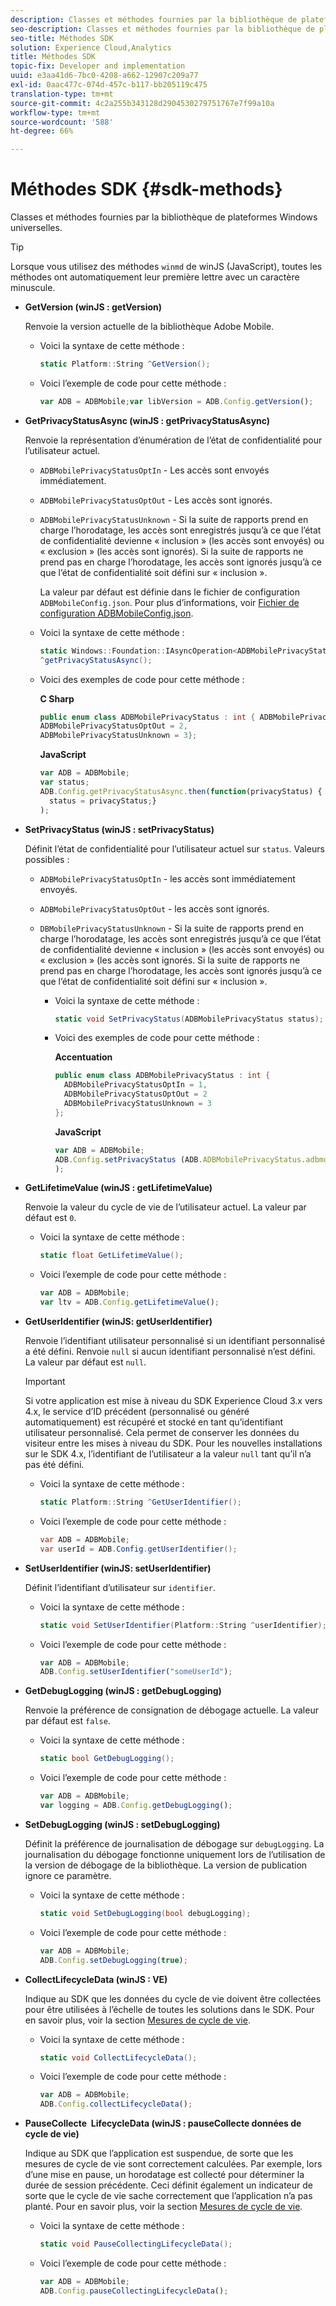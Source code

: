 ```yaml
---
description: Classes et méthodes fournies par la bibliothèque de plateformes Windows universelles.
seo-description: Classes et méthodes fournies par la bibliothèque de plateformes Windows universelles.
seo-title: Méthodes SDK
solution: Experience Cloud,Analytics
title: Méthodes SDK
topic-fix: Developer and implementation
uuid: e3aa41d6-7bc0-4208-a662-12907c209a77
exl-id: 0aac477c-074d-457c-b117-bb205119c475
translation-type: tm+mt
source-git-commit: 4c2a255b343128d2904530279751767e7f99a10a
workflow-type: tm+mt
source-wordcount: '588'
ht-degree: 66%

---
```


# Méthodes SDK {#sdk-methods}

Classes et méthodes fournies par la bibliothèque de plateformes Windows universelles.

>[!TIP]
>
>Lorsque vous utilisez des méthodes `winmd` de winJS (JavaScript), toutes les méthodes ont automatiquement leur première lettre avec un caractère minuscule.

* **GetVersion (winJS : getVersion)**

   Renvoie la version actuelle de la bibliothèque Adobe Mobile.

   * Voici la syntaxe de cette méthode :

      ```csharp
      static Platform::String ^GetVersion();
      ```

   * Voici l’exemple de code pour cette méthode :

      ```js
      var ADB = ADBMobile;var libVersion = ADB.Config.getVersion();
      ```

* **GetPrivacyStatusAsync (winJS : getPrivacyStatusAsync)**

   Renvoie la représentation d’énumération de l’état de confidentialité pour l’utilisateur actuel.

   * `ADBMobilePrivacyStatusOptIn` - Les accès sont envoyés immédiatement.
   * `ADBMobilePrivacyStatusOptOut` - Les accès sont ignorés.
   * `ADBMobilePrivacyStatusUnknown` - Si la suite de rapports prend en charge l’horodatage, les accès sont enregistrés jusqu’à ce que l’état de confidentialité devienne « inclusion » (les accès sont envoyés) ou « exclusion » (les accès sont ignorés). Si la suite de rapports ne prend pas en charge l’horodatage, les accès sont ignorés jusqu’à ce que l’état de confidentialité soit défini sur « inclusion ».

      La valeur par défaut est définie dans le fichier de configuration `ADBMobileConfig.json`. Pour plus d’informations, voir [Fichier de configuration ADBMobileConfig.json](/help/universal-windows/c-configuration/c.json.md).

   * Voici la syntaxe de cette méthode :

      ```csharp
      static Windows::Foundation::IAsyncOperation<ADBMobilePrivacyStatus>
      ^getPrivacyStatusAsync();
      ```

   * Voici des exemples de code pour cette méthode :

      **C Sharp**

      ```csharp
      public enum class ADBMobilePrivacyStatus : int { ADBMobilePrivacyStatusOptIn = 1, 
      ADBMobilePrivacyStatusOptOut = 2, 
      ADBMobilePrivacyStatusUnknown = 3};
      ```

      **JavaScript**

      ```javascript
      var ADB = ADBMobile;
      var status;
      ADB.Config.getPrivacyStatusAsync.then(function(privacyStatus) {
        status = privacyStatus;}
      );
      ```

* **SetPrivacyStatus (winJS : setPrivacyStatus)**

   Définit l’état de confidentialité pour l’utilisateur actuel sur `status`. Valeurs possibles :
   * `ADBMobilePrivacyStatusOptIn` - les accès sont immédiatement envoyés.
   * `ADBMobilePrivacyStatusOptOut` - les accès sont ignorés.
   * `DBMobilePrivacyStatusUnknown` - Si la suite de rapports prend en charge l’horodatage, les accès sont enregistrés jusqu’à ce que l’état de confidentialité devienne « inclusion » (les accès sont envoyés) ou « exclusion » (les accès sont ignorés. Si la suite de rapports ne prend pas en charge l’horodatage, les accès sont ignorés jusqu’à ce que l’état de confidentialité soit défini sur « inclusion ».

      * Voici la syntaxe de cette méthode :

         ```csharp
         static void SetPrivacyStatus(ADBMobilePrivacyStatus status);
         ```

      * Voici des exemples de code pour cette méthode :

         **Accentuation**

         ```csharp
         public enum class ADBMobilePrivacyStatus : int { 
           ADBMobilePrivacyStatusOptIn = 1, 
           ADBMobilePrivacyStatusOptOut = 2
           ADBMobilePrivacyStatusUnknown = 3
         };
         ```

         **JavaScript**

         ```js
         var ADB = ADBMobile;
         ADB.Config.setPrivacyStatus (ADB.ADBMobilePrivacyStatus.adbmobilePrivacyStatusOptIn
         );
         ```

* **GetLifetimeValue (winJS : getLifetimeValue)**

   Renvoie la valeur du cycle de vie de l’utilisateur actuel. La valeur par défaut est `0`.

   * Voici la syntaxe de cette méthode :

      ```csharp
      static float GetLifetimeValue(); 
      ```

   * Voici l’exemple de code pour cette méthode :

      ```js
      var ADB = ADBMobile;
      var ltv = ADB.Config.getLifetimeValue();
      ```

* **GetUserIdentifier (winJS: getUserIdentifier)**

   Renvoie l’identifiant utilisateur personnalisé si un identifiant personnalisé a été défini. Renvoie `null` si aucun identifiant personnalisé n’est défini.
La valeur par défaut est `null`.

   >[!IMPORTANT]
   >
   >Si votre application est mise à niveau du SDK Experience Cloud 3.x vers 4.x, le service d’ID précédent (personnalisé ou généré automatiquement) est récupéré et stocké en tant qu’identifiant utilisateur personnalisé. Cela permet de conserver les données du visiteur entre les mises à niveau du SDK. Pour les nouvelles installations sur le SDK 4.x, l’identifiant de l’utilisateur a la valeur `null` tant qu’il n’a pas été défini.

   * Voici la syntaxe de cette méthode :

      ```csharp
      static Platform::String ^GetUserIdentifier(); 
      ```

   * Voici l’exemple de code pour cette méthode :

      ```csharp
      var ADB = ADBMobile;
      var userId = ADB.Config.getUserIdentifier(); 
      ```

* **SetUserIdentifier (winJS: setUserIdentifier)**

   Définit l’identifiant d’utilisateur sur `identifier`.

   * Voici la syntaxe de cette méthode :

      ```csharp
      static void SetUserIdentifier(Platform::String ^userIdentifier); 
      ```

   * Voici l’exemple de code pour cette méthode :

      ```javascript
      var ADB = ADBMobile;
      ADB.Config.setUserIdentifier("someUserId");
      ```

* **GetDebugLogging (winJS : getDebugLogging)**

   Renvoie la préférence de consignation de débogage actuelle. La valeur par défaut est `false`.

   * Voici la syntaxe de cette méthode :

      ```csharp
      static bool GetDebugLogging();
      ```

   * Voici l’exemple de code pour cette méthode :

      ```javascript
      var ADB = ADBMobile;
      var logging = ADB.Config.getDebugLogging();
      ```

* **SetDebugLogging (winJS : setDebugLogging)**

   Définit la préférence de journalisation de débogage sur `debugLogging`. La journalisation du débogage fonctionne uniquement lors de l’utilisation de la version de débogage de la bibliothèque. La version de publication ignore ce paramètre.

   * Voici la syntaxe de cette méthode :

      ```csharp
      static void SetDebugLogging(bool debugLogging);
      ```

   * Voici l’exemple de code pour cette méthode :

      ```js
      var ADB = ADBMobile;
      ADB.Config.setDebugLogging(true);
      ```

* **CollectLifecycleData (winJS : VE)**

   Indique au SDK que les données du cycle de vie doivent être collectées pour être utilisées à l’échelle de toutes les solutions dans le SDK. Pour en savoir plus, voir la section [Mesures de cycle de vie](/help/universal-windows/metrics.md).

   * Voici la syntaxe de cette méthode :

      ```csharp
      static void CollectLifecycleData();
      ```

   * Voici l’exemple de code pour cette méthode :

      ```js
      var ADB = ADBMobile;
      ADB.Config.collectLifecycleData();
      ```

* **PauseCollecte &#x200B; LifecycleData (winJS : pauseCollecte &#x200B; données de cycle de vie)**

   Indique au SDK que l’application est suspendue, de sorte que les mesures de cycle de vie sont correctement calculées. Par exemple, lors d’une mise en pause, un horodatage est collecté pour déterminer la durée de session précédente. Ceci définit également un indicateur de sorte que le cycle de vie sache correctement que l’application n’a pas planté. Pour en savoir plus, voir la section [Mesures de cycle de vie](/help/universal-windows/metrics.md).

   * Voici la syntaxe de cette méthode :

      ```csharp
      static void PauseCollectingLifecycleData();
      ```

   * Voici l’exemple de code pour cette méthode :

      ```js
      var ADB = ADBMobile;
      ADB.Config.pauseCollectingLifecycleData(); 
      ```
